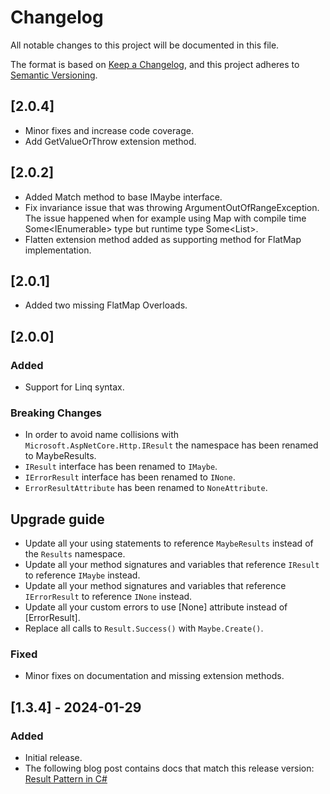 # Changelog

All notable changes to this project will be documented in this file.

The format is based on [Keep a Changelog](https://keepachangelog.com/),
and this project adheres to [Semantic Versioning](https://semver.org/).

## [2.0.4]
- Minor fixes and increase code coverage.
- Add GetValueOrThrow extension method.

## [2.0.2]
- Added Match method to base IMaybe interface.
- Fix invariance issue that was throwing ArgumentOutOfRangeException. The issue happened when for example using Map with
compile time Some<IEnumerable<int>> type but runtime type Some<List<int>>.
- Flatten extension method added as supporting method for FlatMap implementation.

## [2.0.1]
- Added two missing FlatMap Overloads.

## [2.0.0]
### Added
- Support for Linq syntax.

### Breaking Changes
- In order to avoid name collisions with `Microsoft.AspNetCore.Http.IResult` the namespace has been renamed to MaybeResults.
- `IResult` interface has been renamed to `IMaybe`.
- `IErrorResult` interface has been renamed to `INone`.
- `ErrorResultAttribute` has been renamed to `NoneAttribute`.

## Upgrade guide
- Update all your using statements to reference `MaybeResults` instead of the `Results` namespace.
- Update all your method signatures and variables that reference `IResult` to reference `IMaybe` instead.
- Update all your method signatures and variables that reference `IErrorResult` to reference `INone` instead.
- Update all your custom errors to use [None] attribute instead of [ErrorResult].
- Replace all calls to `Result.Success()` with `Maybe.Create()`.

### Fixed
- Minor fixes on documentation and missing extension methods.

## [1.3.4] - 2024-01-29
### Added
- Initial release.
- The following blog post contains docs that match this release version: [Result Pattern in C#](https://medium.com/@walticotc/result-pattern-in-c-537bedda17a6)
